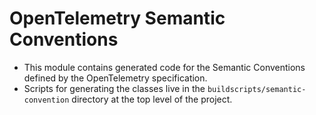 # OpenTelemetry Semantic Conventions

* This module contains generated code for the Semantic Conventions defined by the OpenTelemetry specification.
* Scripts for generating the classes live in the `buildscripts/semantic-convention` directory
  at the top level of the project.